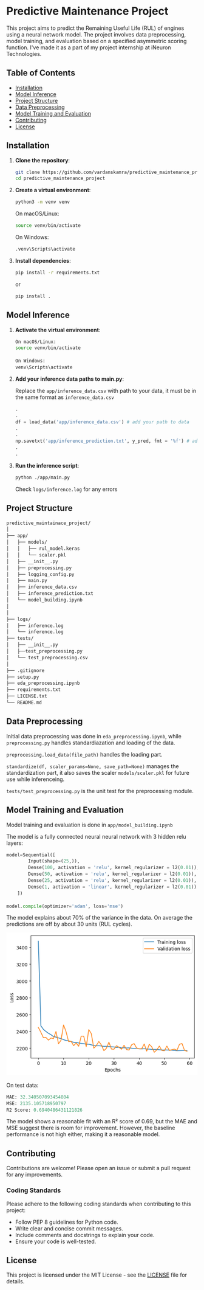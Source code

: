 # Predictive Maintenance Project

This project aims to predict the Remaining Useful Life (RUL) of engines using a neural network model. The project involves data preprocessing, model training, and evaluation based on a specified asymmetric scoring function. I've made it as a part of my project internship at iNeuron Technologies. 

## Table of Contents

- [Installation](#installation)
- [Model Inference](#model-inference)
- [Project Structure](#project-structure)
- [Data Preprocessing](#data-preprocessing)
- [Model Training and Evaluation](#model-training-and-evaluation)
- [Contributing](#contributing)
- [License](#license)

## Installation

1. **Clone the repository**:
    ```bash
    git clone https://github.com/vardanskamra/predictive_maintenance_project
    cd predictive_maintenance_project
    ```

2. **Create a virtual environment**:
    ```bash
    python3 -m venv venv
    ```

    On macOS/Linux:
    ```bash
    source venv/bin/activate
    ``` 

    On Windows:
    ```bash
    .venv\Scripts\activate
    ```

3. **Install dependencies**:
    ```bash
    pip install -r requirements.txt
    ```
    or
    ```bash
    pip install .

## Model Inference

1.  **Activate the virtual environment**:
    ```bash
    On macOS/Linux:
    source venv/bin/activate  

    On Windows:
    venv\Scripts\activate
    ```

2. **Add your inference data paths to main.py**:

    Replace the ```app/inference_data.csv``` with path to your data, it must be in the same format as ```inference_data.csv```
    ```python
    .
    .
    df = load_data('app/inference_data.csv') # add your path to data
    .
    .
    np.savetxt('app/inference_prediction.txt', y_pred, fmt = '%f') # add your path for predictions file
    .
    .
    ```

3. **Run the inference script**:
    ```bash
    python ./app/main.py
    ```
    Check ```logs/inference.log``` for any errors

## Project Structure

```bash
predictive_maintainace_project/
│
├── app/
│   ├── models/
│   │   ├── rul_model.keras
│   │   └── scaler.pkl
│   ├── __init__.py
│   ├── preprocessing.py
│   ├── logging_config.py
│   ├── main.py
│   ├── inference_data.csv
│   ├── inference_prediction.txt
│   └── model_building.ipynb
│ 
│ 
├── logs/
│   ├── inference.log
│   └── inference.log
├── tests/
│   ├── __init__.py
│   ├──test_preprocessing.py
│   └── test_preprocessing.csv
│ 
├── .gitignore
├── setup.py
├── eda_preprocessing.ipynb
├── requirements.txt
├── LICENSE.txt
└── README.md

```

## Data Preprocessing
Initial data preprocessing was done in ```eda_preprocessing.ipynb```, while ```preprocessing.py``` handles standardiazation and loading of the data.

```preprocessing.load_data(file_path)``` handles the loading part.

```standardize(df, scaler_params=None, save_path=None)``` manages the standardization part, it also saves the scaler ```models/scaler.pkl``` for future use while inferenceing.

```tests/test_preprocessing.py``` is the unit test for the preprocessing module.

## Model Training and Evaluation

Model training and evaluation is done in ```app/model_building.ipynb``` 

The model is a fully connected neural neural network with 3 hidden relu layers:
```python
model=Sequential([
        Input(shape=(25,)),
        Dense(100, activation = 'relu', kernel_regularizer = l2(0.01)),
        Dense(50, activation = 'relu', kernel_regularizer = l2(0.01)),
        Dense(25, activation = 'relu', kernel_regularizer = l2(0.01)),
        Dense(1, activation = 'linear', kernel_regularizer = l2(0.01))
    ])

model.compile(optimizer='adam', loss='mse')
```

The model explains about 70% of the variance in the data. On average the predictions are off by about 30 units (RUL cycles). 

![Training History](app/model_training_history.png)

On test data:
```python
MAE: 32.340507093454804
MSE: 2135.105718950797
R2 Score: 0.6940486431121826
```

The model shows a reasonable fit with an R² score of 0.69, but the MAE and MSE suggest there is room for improvement. However, the baseline performance is not high either, making it a reasonable model.

## Contributing

Contributions are welcome! Please open an issue or submit a pull request for any improvements.
### Coding Standards

Please adhere to the following coding standards when contributing to this project:
- Follow PEP 8 guidelines for Python code.
- Write clear and concise commit messages.
- Include comments and docstrings to explain your code.
- Ensure your code is well-tested.

## License

This project is licensed under the MIT License - see the [LICENSE](LICENSE.txt) file for details.